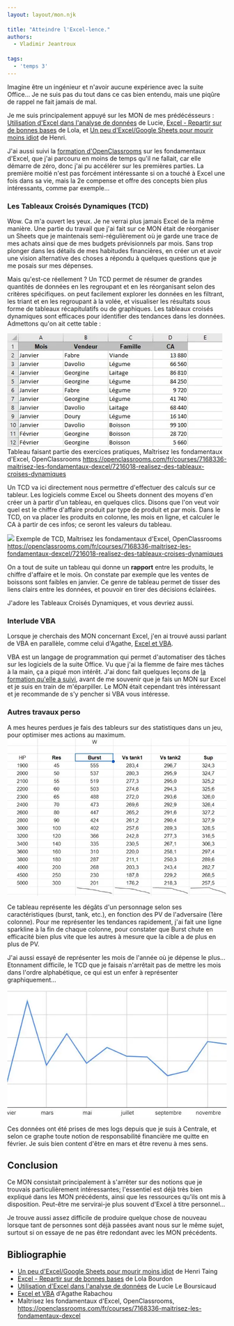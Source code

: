 ```yaml
---
layout: layout/mon.njk

title: "Atteindre l'Excel-lence."
authors:
  - Vladimir Jeantroux

tags:
  - 'temps 3'
---
```


Imagine être un ingénieur et n'avoir aucune expérience avec la suite Office... 
Je ne suis pas du tout dans ce cas bien entendu, mais une piqûre de rappel ne fait jamais de mal. 

Je me suis principalement appuyé sur les MON de mes prédécésseurs : [Utilisation d'Excel dans l'analyse de données](https://francoisbrucker.github.io/do-it/promos/2023-2024/Lucie-Le-Boursicaud/mon/temps-1.2/) de Lucie, [Excel - Repartir sur de bonnes bases](https://francoisbrucker.github.io/do-it/promos/2023-2024/Lola-Bourdon/mon/temps-1.2/) de Lola, et [Un peu d'Excel/Google Sheets pour mourir moins idiot](https://francoisbrucker.github.io/do-it/promos/2023-2024/TAING-Henri/mon/temps-2-1/) de Henri.

J'ai aussi suivi la [formation d'OpenClassrooms](https://openclassrooms.com/fr/courses/7168336-maitrisez-les-fondamentaux-dexcel) sur les fondamentaux d'Excel, que j'ai parcouru en moins de temps qu'il ne fallait, car elle démarre de zéro, donc j'ai pu accélérer sur les premières parties. La première moitié n'est pas forcément intéressante si on a touché à Excel une fois dans sa vie, mais la 2e compense et offre des concepts bien plus intéressants, comme par exemple... 

### Les Tableaux Croisés Dynamiques (TCD)

Wow. Ca m'a ouvert les yeux. Je ne verrai plus jamais Excel de la même manière. 
Une partie du travail que j'ai fait sur ce MON était de réorganiser un Sheets que je maintenais semi-régulièrement où je garde une trace de mes achats ainsi que de mes budgets prévisionnels par mois. Sans trop plonger dans les détails de mes habitudes financières, en créer un et avoir une vision alternative des choses a répondu à quelques questions que je me posais sur mes dépenses. 

Mais qu'est-ce réellement ? Un TCD permet de résumer de grandes quantités de données en les regroupant et en les réorganisant selon des critères spécifiques. on peut facilement explorer les données en les filtrant, les triant et en les regroupant à la volée, et visualiser les résultats sous forme de tableaux récapitulatifs ou de graphiques. Les tableaux croisés dynamiques sont efficaces pour identifier des tendances dans les données. Admettons qu'on ait cette table : 

![](tableau_exemple.webp)
Tableau faisant partie des exercices pratiques, Maîtrisez les fondamentaux d'Excel, OpenClassrooms https://openclassrooms.com/fr/courses/7168336-maitrisez-les-fondamentaux-dexcel/7216018-realisez-des-tableaux-croises-dynamiques 

Un TCD va ici directement nous permettre d'effectuer des calculs sur ce tableur. Les logiciels comme Excel ou Sheets donnent des moyens d'en créer un à partir d'un tableau, en quelques clics. Disons que l'on veut voir quel est le chiffre d'affaire produit par type de produit et par mois. Dans le TCD, on va placer les produits en colonne, les mois en ligne, et calculer le CA à partir de ces infos; ce seront les valeurs du tableau. 

![](tdc1.webp)
Exemple de TCD, Maîtrisez les fondamentaux d'Excel, OpenClassrooms https://openclassrooms.com/fr/courses/7168336-maitrisez-les-fondamentaux-dexcel/7216018-realisez-des-tableaux-croises-dynamiques 

On a tout de suite un tableau qui donne un **rapport** entre les produits, le chiffre d'affaire et le mois. On constate par exemple que les ventes de boissons sont faibles en janvier. Ce genre de tableau permet de tisser des liens clairs entre les données, et pouvoir en tirer des décisions éclairées. 

J'adore les Tableaux Croisés Dynamiques, et vous devriez aussi. 

### Interlude VBA 

Lorsque je cherchais des MON concernant Excel, j'en ai trouvé aussi parlant de VBA en parallèle, comme celui d'Agathe, [Excel et VBA](https://francoisbrucker.github.io/do-it/promos/2023-2024/Agathe-Rabachou/mon/temps-2.1/).

VBA est un langage de programmation qui permet d'automatiser des tâches sur les logiciels de la suite Office. Vu que j'ai la flemme de faire mes tâches à la main, ça a piqué mon intérêt. J'ai donc fait quelques leçons de [la formation qu'elle a suivi](https://www.excel-pratique.com/fr/vba), avant de me souvenir que je fais un MON sur Excel et je suis en train de m'éparpiller. Le MON était cependant très intéressant et je recommande de s'y pencher si VBA vous intéresse.

### Autres travaux perso 

A mes heures perdues je fais des tableurs sur des statistiques dans un jeu, pour optimiser mes actions au maximum. 
![](degats1.webp)

Ce tableau représente les dégâts d'un personnage selon ses caractéristiques (burst, tank, etc.), en fonction des PV de l'adversaire (1ère colonne). Pour me représenter les tendances rapidement, j'ai fait une ligne sparkline à la fin de chaque colonne, pour constater que Burst chute en efficacité bien plus vite que les autres à mesure que la cible a de plus en plus de PV. 

J'ai aussi essayé de représenter les mois de l'année où je dépense le plus... Etonnament difficile, le TCD que je faisais n'arrêtait pas de mettre les mois dans l'ordre alphabétique, ce qui est un enfer à représenter graphiquement...

![](depenses1.webp)

Ces données ont été prises de mes logs depuis que je suis à Centrale, et selon ce graphe toute notion de responsabilité financière me quitte en février. Je suis bien content d'être en mars et être revenu à mes sens.

## Conclusion 

Ce MON consistait principalement à s'arrêter sur des notions que je trouvais particulièrement intéressantes; l'essentiel est déjà très bien expliqué dans les MON précédents, ainsi que les ressources qu'ils ont mis à disposition. Peut-être me servirai-je plus souvent d'Excel à titre personnel...

Je trouve aussi assez difficile de produire quelque chose de nouveau lorsque tant de personnes sont déjà passées avant nous sur le même sujet, surtout si on essaye de ne pas être redondant avec les MON précédents. 

## Bibliographie 

- [Un peu d'Excel/Google Sheets pour mourir moins idiot](https://francoisbrucker.github.io/do-it/promos/2023-2024/TAING-Henri/mon/temps-2-1/) de Henri Taing
- [Excel - Repartir sur de bonnes bases](https://francoisbrucker.github.io/do-it/promos/2023-2024/Lola-Bourdon/mon/temps-1.2/) de Lola Bourdon
- [Utilisation d'Excel dans l'analyse de données](https://francoisbrucker.github.io/do-it/promos/2023-2024/Lucie-Le-Boursicaud/mon/temps-1.2/) de Lucie Le Boursicaud
- [Excel et VBA](https://francoisbrucker.github.io/do-it/promos/2023-2024/Agathe-Rabachou/mon/temps-2.1/) d'Agathe Rabachou
- Maîtrisez les fondamentaux d'Excel, OpenClassrooms, https://openclassrooms.com/fr/courses/7168336-maitrisez-les-fondamentaux-dexcel 